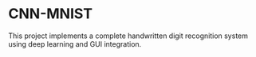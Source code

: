 # CNN-MNIST
This project implements a complete ​​handwritten digit recognition system​​ using deep learning and GUI integration.
